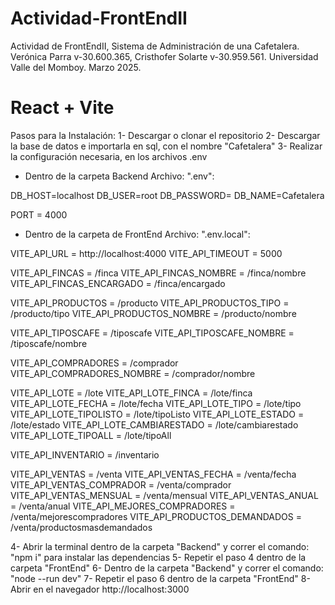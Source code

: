 # Actividad-FrontEndII
Actividad de FrontEndII, Sistema de Administración de una Cafetalera. Verónica Parra v-30.600.365, Cristhofer Solarte v-30.959.561. Universidad Valle del Momboy. Marzo 2025.

# React + Vite
Pasos para la Instalación:
1- Descargar o clonar el repositorio
2- Descargar la base de datos e importarla en sql, con el nombre "Cafetalera"
3- Realizar la configuración necesaria, en los archivos .env

- Dentro de la carpeta Backend
Archivo: ".env":

DB_HOST=localhost
DB_USER=root
DB_PASSWORD=
DB_NAME=Cafetalera

PORT = 4000

- Dentro de la carpeta de FrontEnd
Archivo: ".env.local":

VITE_API_URL = http://localhost:4000
VITE_API_TIMEOUT = 5000

VITE_API_FINCAS = /finca
VITE_API_FINCAS_NOMBRE = /finca/nombre
VITE_API_FINCAS_ENCARGADO = /finca/encargado

VITE_API_PRODUCTOS = /producto
VITE_API_PRODUCTOS_TIPO = /producto/tipo
VITE_API_PRODUCTOS_NOMBRE = /producto/nombre

VITE_API_TIPOSCAFE = /tiposcafe
VITE_API_TIPOSCAFE_NOMBRE = /tiposcafe/nombre

VITE_API_COMPRADORES = /comprador
VITE_API_COMPRADORES_NOMBRE = /comprador/nombre

VITE_API_LOTE = /lote
VITE_API_LOTE_FINCA = /lote/finca
VITE_API_LOTE_FECHA = /lote/fecha
VITE_API_LOTE_TIPO = /lote/tipo
VITE_API_LOTE_TIPOLISTO = /lote/tipoListo
VITE_API_LOTE_ESTADO = /lote/estado
VITE_API_LOTE_CAMBIARESTADO = /lote/cambiarestado
VITE_API_LOTE_TIPOALL = /lote/tipoAll

VITE_API_INVENTARIO = /inventario

VITE_API_VENTAS = /venta
VITE_API_VENTAS_FECHA = /venta/fecha
VITE_API_VENTAS_COMPRADOR = /venta/comprador
VITE_API_VENTAS_MENSUAL = /venta/mensual
VITE_API_VENTAS_ANUAL = /venta/anual
VITE_API_MEJORES_COMPRADORES = /venta/mejorescompradores
VITE_API_PRODUCTOS_DEMANDADOS = /venta/productosmasdemandados

4- Abrir la terminal dentro de la carpeta "Backend" y correr el comando: "npm i" para instalar las dependencias
5- Repetir el paso 4 dentro de la carpeta "FrontEnd"
6- Dentro de la carpeta "Backend" y correr el comando: "node --run dev"
7- Repetir el paso 6 dentro de la carpeta "FrontEnd"
8- Abrir en el navegador http://localhost:3000